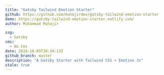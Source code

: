 ```yaml
---
title: "Gatsby Tailwind Emotion Starter"
github: https://github.com/muhajirdev/gatsby-tailwind-emotion-starter
demo: https://gatsby-tailwind-emotion-starter.netlify.com/
author: Muhammad Muhajir

ssg:
  - Gatsby
cms:
  - No Cms
date: 2018-10-05T10:34:13Z
github_branch: master
description: "A Gatsby Starter with Tailwind CSS + Emotion Js"
stale: true
---
```

